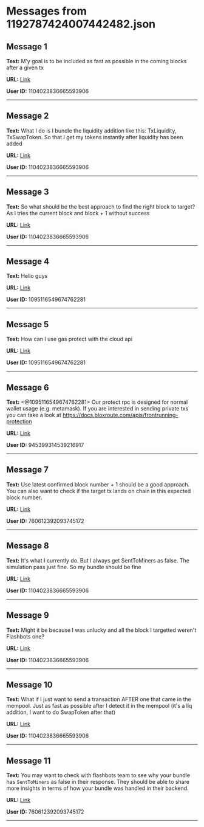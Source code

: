 # Messages from 1192787424007442482.json

## Message 1

**Text:** M’y goal is to be included as fast as possible in the coming blocks after a given tx

**URL:** [Link](https://discord.com/channels/638409433860407300/638411171233398824/1192787424007442482)

**User ID:** 1104023836665593906

---

## Message 2

**Text:** What I do is I bundle the liquidity addition like this: TxLiquidity, TxSwapToken. So that I get my tokens instantly after liquidity has been added

**URL:** [Link](https://discord.com/channels/638409433860407300/638411171233398824/1192787793471078420)

**User ID:** 1104023836665593906

---

## Message 3

**Text:** So what should be the best approach to find the right block to target? As I tries the current block and block + 1 without success

**URL:** [Link](https://discord.com/channels/638409433860407300/638411171233398824/1192788601872851013)

**User ID:** 1104023836665593906

---

## Message 4

**Text:** Hello guys

**URL:** [Link](https://discord.com/channels/638409433860407300/638411171233398824/1192874629073731614)

**User ID:** 1095116549674762281

---

## Message 5

**Text:** How can I use gas protect with the cloud api

**URL:** [Link](https://discord.com/channels/638409433860407300/638411171233398824/1192874659838967908)

**User ID:** 1095116549674762281

---

## Message 6

**Text:** <@1095116549674762281> Our protect rpc is designed for normal wallet usage (e.g. metamask). If you are interested in sending private txs you can take a look at https://docs.bloxroute.com/apis/frontrunning-protection

**URL:** [Link](https://discord.com/channels/638409433860407300/638411171233398824/1192875564105748601)

**User ID:** 945399314539216917

---

## Message 7

**Text:** Use latest confirmed block number + 1 should be a good approach. You can also want to check if the target tx lands on chain in this expected block number.

**URL:** [Link](https://discord.com/channels/638409433860407300/638411171233398824/1192889537525973054)

**User ID:** 760612392093745172

---

## Message 8

**Text:** It's what I currently do.
But I always get SentToMiners as false.
The simulation pass just fine. So my bundle should be fine

**URL:** [Link](https://discord.com/channels/638409433860407300/638411171233398824/1192900903972372580)

**User ID:** 1104023836665593906

---

## Message 9

**Text:** Might it be because I was unlucky and all the block I targetted weren't Flashbots one?

**URL:** [Link](https://discord.com/channels/638409433860407300/638411171233398824/1192900961107197962)

**User ID:** 1104023836665593906

---

## Message 10

**Text:** What if I just want to send a transaction AFTER one that came in the mempool. Just as fast as possible after I detect it in the mempool (it's a liq addition, I want to do SwapToken after that)

**URL:** [Link](https://discord.com/channels/638409433860407300/638411171233398824/1192901139285413939)

**User ID:** 1104023836665593906

---

## Message 11

**Text:** You may want to check with flashbots team to see why your bundle has `SentToMiners` as false in their response. They should be able to share more insights in terms of how your bundle was handled in their backend.

**URL:** [Link](https://discord.com/channels/638409433860407300/638411171233398824/1192933782286778368)

**User ID:** 760612392093745172

---

